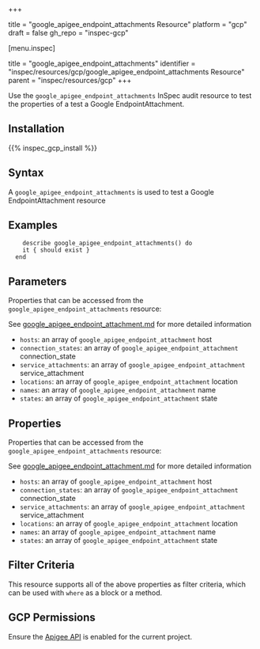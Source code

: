+++

title = "google_apigee_endpoint_attachments Resource"
platform = "gcp"
draft = false
gh_repo = "inspec-gcp"


[menu.inspec]

title = "google_apigee_endpoint_attachments"
identifier = "inspec/resources/gcp/google_apigee_endpoint_attachments Resource"
parent = "inspec/resources/gcp"
+++

Use the `google_apigee_endpoint_attachments` InSpec audit resource to test the properties of a test a Google EndpointAttachment.

## Installation
{{% inspec_gcp_install %}}

## Syntax
A `google_apigee_endpoint_attachments` is used to test a Google EndpointAttachment resource

## Examples
```
    describe google_apigee_endpoint_attachments() do
    it { should exist }
  end
```

## Parameters
Properties that can be accessed from the `google_apigee_endpoint_attachments` resource:

See [google_apigee_endpoint_attachment.md](google_apigee_endpoint_attachment.md) for more detailed information
* `hosts`: an array of `google_apigee_endpoint_attachment` host
* `connection_states`: an array of `google_apigee_endpoint_attachment` connection_state
* `service_attachments`: an array of `google_apigee_endpoint_attachment` service_attachment
* `locations`: an array of `google_apigee_endpoint_attachment` location
* `names`: an array of `google_apigee_endpoint_attachment` name
* `states`: an array of `google_apigee_endpoint_attachment` state
## Properties
Properties that can be accessed from the `google_apigee_endpoint_attachments` resource:

See [google_apigee_endpoint_attachment.md](google_apigee_endpoint_attachment.md) for more detailed information
* `hosts`: an array of `google_apigee_endpoint_attachment` host
* `connection_states`: an array of `google_apigee_endpoint_attachment` connection_state
* `service_attachments`: an array of `google_apigee_endpoint_attachment` service_attachment
* `locations`: an array of `google_apigee_endpoint_attachment` location
* `names`: an array of `google_apigee_endpoint_attachment` name
* `states`: an array of `google_apigee_endpoint_attachment` state

## Filter Criteria
This resource supports all of the above properties as filter criteria, which can be used
with `where` as a block or a method.

## GCP Permissions

Ensure the [Apigee API](https://console.cloud.google.com/apis/library/apigee.googleapis.com/) is enabled for the current project.
